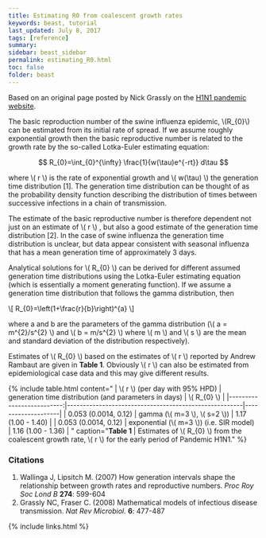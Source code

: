 ```yaml
---
title: Estimating R0 from coalescent growth rates
keywords: beast, tutorial
last_updated: July 8, 2017
tags: [reference]
summary: 
sidebar: beast_sidebar
permalink: estimating_R0.html
toc: false
folder: beast
---
```


Based on an original page posted by Nick Grassly on the [H1N1 pandemic website](https://tree.bio.ed.ac.uk/wiki/pages/t769F5D1/Relationship_between_R0_and_the_epidemic_growth_rate.html).

The basic reproduction number of the swine influenza epidemic, \\(R_{0}\\) can be estimated from its initial rate of spread. If we assume roughly exponential growth then the basic reproductive number is related to the growth rate by the so-called Lotka-Euler estimating equation:

$$ R_{0}=\int_{0}^{\infty} \frac{1}{w(\tau)e^{-rt}} d\tau $$

where \\( r \\) is the rate of exponential growth and \\( w(\tau) \\) the generation time distribution [1]. The generation time distribution can be thought of as the probability density function describing the distribution of times between successive infections in a chain of transmission.

The estimate of the basic reproductive number is therefore dependent not just on an estimate of \\( r \\)  , but also a good estimate of the generation time distribution [2]. In the case of swine influenza the generation time distribution is unclear, but data appear consistent with seasonal influenza that has a mean generation time of approximately 3 days.

Analytical solutions for \\( R_{0} \\) can be derived for different assumed generation time distributions using the Lotka-Euler estimating equation (which is essentially a moment generating function). If we assume a generation time distribution that follows the gamma distribution, then

\\[ R_{0}=\left(1+\frac{r}{b}\right)^{a} \\]

where a and b are the parameters of the gamma distribution (\\( a = m^{2}/s^{2} \\) and \\( b = m/s^{2} \\) where \\( m \\) and \\( s \\) are the mean and standard deviation of the distribution respectively).

Estimates of \\( R_{0} \\) based on the estimates of \\( r \\)  reported by Andrew Rambaut are given in **Table 1**. Obviously \\( r \\) can also be estimated from epidemiological case data and this may give different results.

{% include table.html content=" 
| \\( r \\) (per day with 95% HPD) | generation time distribution (and parameters in days) | \\( R_{0} \\)                 |
|--------------------------:|-------------------------------------------------------|--------------------|
| 0.053 (0.0014, 0.12)     | gamma (\\( m=3 \\), \\( s=2 \\))                                      | 1.17 (1.00 - 1.40) |
| 0.053 (0.0014, 0.12)     | exponential (\\( m=3 \\)) (i.e. SIR model)                    | 1.16 (1.00 - 1.36) |
" caption="**Table 1** \| Estimates of \\( R\_\{0\} \\) from the coalescent growth rate, \\( r \\) for the early period of Pandemic H1N1." %}

### Citations
1. Wallinga J, Lipsitch M. (2007) How generation intervals shape the relationship between growth rates and reproductive numbers. *Proc Roy Soc Lond B* **274**: 599-604
2. Grassly NC, Fraser C. (2008) Mathematical models of infectious disease transmission. *Nat Rev Microbiol.* **6**: 477-487

{% include links.html %}
